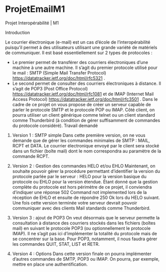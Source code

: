 # ProjetEmailM1
Projet Interopérabilité | M1

Introduction

Le courrier électronique (e-mail) est un cas d’école de l’interopérabilité puisqu’il permet à des
utilisateurs utilisant une grande variété de matériels de communiquer.
Il est basé essentiellement sur 2 types de protocoles :

- Le premier permet de transférer des courriers électroniques d’une machine à une autre
machine. Il s’agit du premier protocole utilisé pour le mail : SMTP (Simple Mail Transfer
Protocol) https://datatracker.ietf.org/doc/html/rfc5321 .
- Le second permet de consulter des courriers électroniques à distance. Il s’agit de POP3
(Post Office Protocol) https://datatracker.ietf.org/doc/html/rfc1081 et de IMAP (Internet
Mail Access Protocol) https://datatracker.ietf.org/doc/html/rfc3501 .
Dans le cadre de ce projet on vous propose de créer un serveur capable de parler le protocole
SMTP et le protocole POP ou IMAP.
Côté client, on pourra utiliser un client générique comme telnet ou un client standard comme
Thunderbird (à condition de gérer suffisamment de commandes du protocole considéré).
Travail demandé

1) Version 1 : SMTP simple
Dans cette première version, on ne vous demande que de gérer les commandes minimales de
SMTP : MAIL, RCPT et DATA. Le courrier électronique envoyé par le client sera stocké dans
un fichier (boîte mail) dont le nom correspondra au paramètre de la commande RCPT.

3) Version 2 : Gestion des commandes HELO et/ou EHLO
Maintenant, on souhaite pouvoir gérer la procédure permettant d’identifier la version du
protocole parlée par le serveur : HELO pour la version basique du protocole ou EHLO pour la
version étendue. Étant donné que la gestion complète du protocole est hors périmètre de ce
projet, il conviendra d’indiquer une réponse 502 Command not implemented lors de la
réception de EHLO et ensuite de répondre 250 Ok lors du HELO suivant. Une fois cette version
terminée votre serveur devrait pouvoir communiquer avec des clients Mail standards comme
Thunderbird.

4) Version 3 : ajout de POP3
On veut désormais que le serveur permette la consultation à distance des courriers stockés dans
les fichiers (boîtes mail) en suivant le protocole POP3 (ou optionnellement le protocole IMAP).
Il ne s’agit pas ici d’implémenter la totalité du protocole mais de se concentrer sur la base.
Pour POP3, notamment, il nous faudra gérer les commandes QUIT, STAT, LIST et RETR.

5) Version 4 : Options
Dans cette version finale on pourra implémenter d’autres commandes de SMTP, POP3 ou
IMAP. On pourra, par exemple, mettre en place une authentification.
